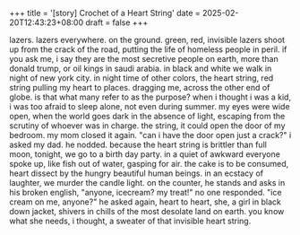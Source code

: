 +++
title = '[story] Crochet of a Heart String'
date = 2025-02-20T12:43:23+08:00
draft = false
+++

lazers. lazers everywhere. on the ground. green, red, invisible lazers shoot up from the crack of the road, putting the life of homeless people in peril. if you ask me, i say they are the most secretive people on earth, more than donald trump, or oil kings in saudi arabia. in black and white we walk in night of new york city. in night time of other colors, the heart string, red string pulling my heart to places. dragging me, across the other end of globe. is that what many refer to as the purpose? when i thought i was a kid, i was too afraid to sleep alone, not even during summer. my eyes were wide open, when the world goes dark in the absence of light, escaping from the scrutiny of whoever was in charge. the string, it could open the door of my bedroom. my mom closed it again. "can i have the door open just a crack?" i asked my dad. he nodded. because the heart string is brittler than full moon, tonight, we go to a birth day party. in a quiet of awkward everyone spoke up, like fish out of water, gasping for air. the cake is to be consumed, heart dissect by the hungry beautiful human beings. in an ecstacy of laughter, we murder the candle light. on the counter, he stands and asks in his broken english, "anyone, icecream? my treat!" no one responded. "ice cream on me, anyone?" he asked again, heart to heart, she, a girl in black down jacket, shivers in chills of the most desolate land on earth. you know what she needs, i thought, a sweater of that invisible heart string.
